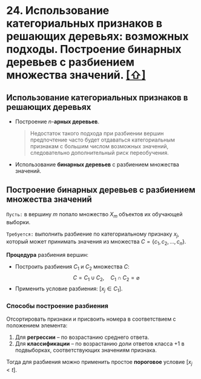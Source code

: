# 24. Использование категориальных признаков в решающих деревьях: возможных подходы. Построение бинарных деревьев с разбиением множества значений. [[⇧]](../questions-list.md)

## Использование категориальных признаков в решающих деревьях

- Построение $n$-**арных деревьев**.
  > Недостаток такого подхода при разбиении вершин предпочтение часто будет отдаваться категориальным признакам с большим числом возможных значений, следовательно дополнительный риск переобучения.
- Использование **бинарных деревьев** с разбиением множества значений.

## Построение бинарных деревьев с разбиением множества значений

`Пусть:` в вершину $m$ попало множество $X_m$ объектов их обучающей выборки.

`Требуется:` выполнить разбиение по категориальному признаку $x_j$, который может принимать значения из множества $C= \lbrace c_1, c_2, \ldots, c_n \rbrace$.

**Процедура** разбиения вершин:

- Построить разбиения $C_1$ и $C_2$ множества $C$:
  $$C = C_1 \cup C_2, \quad C_1 \cap C_2 = \varnothing$$
- Применить условие разбиения: $[x_j \in C_1]$.

### Способы построение разбиения

Отсортировать признаки и присвоить номера в соответствием с положением элемента:

1. Для **регрессии** – по возрастанию среднего ответа.
2. Для **классификации** – по возрастанию доли ответов класса $+1$ в подвыборках, соответствующих значениям признака.

Тогда для разбиения можно применить простое **пороговое** условие $[x_j < t]$.
